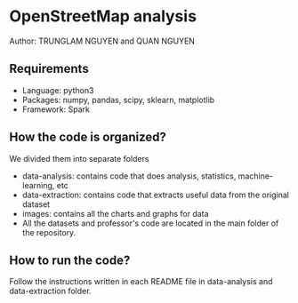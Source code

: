 # OpenStreetMap analysis
Author: TRUNGLAM NGUYEN and QUAN NGUYEN
## Requirements
+ Language: python3
+ Packages: numpy, pandas, scipy, sklearn, matplotlib
+ Framework: Spark
## How the code is organized?
We divided them into separate folders
+ data-analysis: contains code that does analysis, statistics, machine-learning, etc
+ data-extraction: contains code that extracts useful data from the original dataset 
+ images: contains all the charts and graphs for data
+ All the datasets and professor's code are located in the main folder of the repository.
## How to run the code?
Follow the instructions written in each README file in data-analysis and data-extraction folder. 
